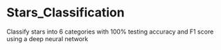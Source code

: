 # Stars_Classification
Classify stars into 6 categories with 100% testing accuracy and F1 score using a deep neural network

